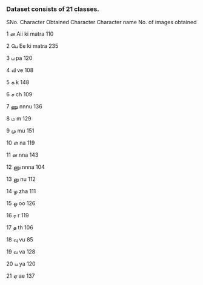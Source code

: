 ### Dataset consists of 21 classes.

SNo.	Character Obtained	Character	Character name	No. of images obtained

1	 	        ன	                    Aii ki matra	            110

2	 	        பெ                     Ee ki matra	              235

3	 	        ப	                    pa	                      120

4	         	வீ	                    ve	                      108

5	 	        க	                    k	                        148

6	 	        ச	                      ch	                      109

7	 	        ணு	                    nnnu	                    136

8	 	        ம	                    m	                        129

9	 	        மு	                    mu	                      151

10        	ள்	                    na	                      119

11        	ன	                    nna	                      143

12	        ணு	                    nnna	                    104

13	        னு	                    nu	                      112

14	        ழ	                    zha	                      111

15	        ஓ	                    oo	                      126

16	        ர  	                    r	                        119

17	        த	                    th	                      106

18	        வு  	                  vu	                      85

19	        வ	                    va	                      128

20	        ய	                    ya	                      120

21	        ஏ	                    ae	                      137

